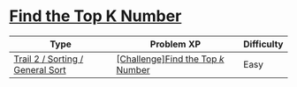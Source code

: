 # [Find the Top K Number](https://www.codetree.ai/trails/complete/curated-cards/challenge-kth-number)

|Type|Problem XP|Difficulty|
|---|---|---|
|[Trail 2 / Sorting / General Sort](https://www.codetree.ai/trail-info/novice-mid/)|[[Challenge]Find the Top $k$ Number](https://www.codetree.ai/trails/complete/curated-cards/challenge-kth-number/)|Easy|

